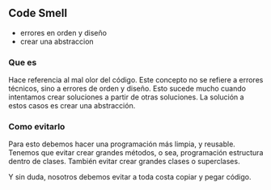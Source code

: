 ## Code Smell

- errores en orden y diseño
- crear una abstraccion
### Que es
Hace referencia al mal olor del código. Este concepto no se refiere a errores técnicos, sino a errores de orden y diseño. Esto sucede mucho cuando intentamos crear soluciones a partir de otras soluciones.
La solución a estos casos es crear una abstracción.

### Como evitarlo
Para esto debemos hacer una programación más limpia, y reusable. Tenemos que evitar crear grandes métodos, o sea, programación estructura dentro de clases. También evitar crear grandes clases o superclases.

Y sin duda, nosotros debemos evitar a toda costa copiar y pegar código.


